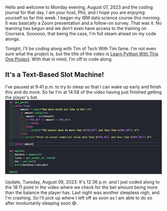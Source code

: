 Hello and welcome to Monday evening, August 07, 2023 and the coding journal for that day. I am your host, Phil, and I hope you are enjoying yourself so far this week. I began my IBM data science course this morning. It was basically a Zoom presentation and a follow-on survey. That was it. No learning has begun and we don't even have access to the training on Coursera. Soooooo, that being the case, I'm full steam ahead on my code alongs.

Tonight, I'll be coding along with Tim of Tech With Tim fame. I'm not even sure what the project is, but the title of the video is [Learn Python With This One Project][def]. With that in mind, I'm off to code along.

[def]: https://www.youtube.com/watch?v=th4OBktqK1I

## It's a Text-Based Slot Machine!

I've paused at 9:41 p.m. to try to sleep so that I can wake up early and finish this and do more. So far I'm at 14:58 of the video having just finished getting the player's bet.
![image of the python code][def2]

[def2]: <Screen Shot 2023-08-07 at 9.43.15 PM.png>

Update, Tuesday, August 08, 2023: It's 12:36 p.m. and I just coded along to the 18:11 point in the video where we check for the bet amount being more than the balance the player has. Last night was another sleepless nigh, and I'm crashing. So I'll pick up where I left off as soon as I am able to do so after involuntarily sleeping soon 😅.
